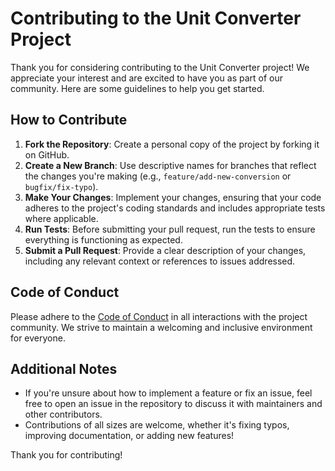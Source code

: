 # Contributing to the Unit Converter Project

Thank you for considering contributing to the Unit Converter project! We appreciate your interest and are excited to have you as part of our community. Here are some guidelines to help you get started.

## How to Contribute

1. **Fork the Repository**: Create a personal copy of the project by forking it on GitHub.
2. **Create a New Branch**: Use descriptive names for branches that reflect the changes you're making (e.g., `feature/add-new-conversion` or `bugfix/fix-typo`).
3. **Make Your Changes**: Implement your changes, ensuring that your code adheres to the project's coding standards and includes appropriate tests where applicable.
4. **Run Tests**: Before submitting your pull request, run the tests to ensure everything is functioning as expected.
5. **Submit a Pull Request**: Provide a clear description of your changes, including any relevant context or references to issues addressed.

## Code of Conduct

Please adhere to the [Code of Conduct](CODE_OF_CONDUCT.md) in all interactions with the project community. We strive to maintain a welcoming and inclusive environment for everyone.

## Additional Notes

- If you're unsure about how to implement a feature or fix an issue, feel free to open an issue in the repository to discuss it with maintainers and other contributors.
- Contributions of all sizes are welcome, whether it's fixing typos, improving documentation, or adding new features!

Thank you for contributing!